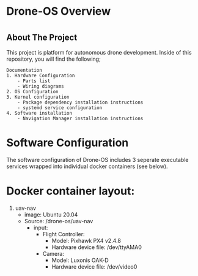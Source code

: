 # Drone-OS Overview
# 

## About The Project
This project is platform for autonomous drone development. 
Inside of this repository, you will find the following;

    Documentation
    1. Hardware Configuration
        - Parts list
        - Wiring diagrams
    2. OS Configuration
    3. Kernel configuration
        - Package dependency installation instructions
        - systemd service configuration
    4. Software installation
        - Navigation Manager installation instructions
     

# Software Configuration
The software configuration of Drone-OS includes 3 seperate executable services wrapped into individual docker containers (see below).

# Docker container layout:
1. uav-nav
    - image: Ubuntu 20.04
    - Source: /drone-os/uav-nav
        - input:
            - Flight Controller:
                - Model: Pixhawk PX4 v2.4.8
                - Hardware device file: /dev/ttyAMA0
            - Camera:
                - Model: Luxonis OAK-D
                - Hardware device file: /dev/video0
